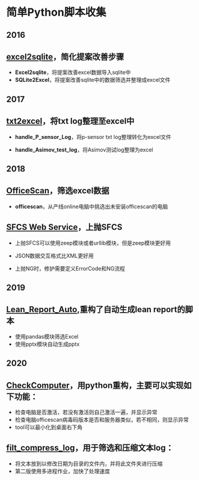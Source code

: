 简单Python脚本收集
===

2016
---

[excel2sqlite](https://github.com/Charles-Miao/Python-in-Action/tree/master/excel2sqlite)，简化提案改善步骤
---

- **Excel2sqlite**，将提案改善excel数据导入sqlite中
- **SQLite2Excel**，将提案改善sqlite中的数据筛选并整理成excel文件

2017
---

[txt2excel](https://github.com/Charles-Miao/Python-in-Action/tree/master/txt2excel)，将txt log整理至excel中
---

- **handle_P_sensor_Log**，将p-sensor txt log整理转化为excel文件

- **handle_Asimov_test_log**，将Asimov测试log整理为excel

2018
---

[OfficeScan](https://github.com/Charles-Miao/Python-in-Action/tree/master/OfficeScan)，筛选excel数据
---

- **officescan**，从产线online电脑中挑选出未安装officescan的电脑


[SFCS Web Service](https://github.com/Charles-Miao/Python-in-Action/tree/master/WistronSFCS)，上抛SFCS
---

- 上抛SFCS可以使用zeep模块或者urllib模块，但是zeep模块更好用

- JSON数据交互格式比XML更好用

- 上抛NG时，修护需要定义ErrorCode和NG流程

2019
---

[Lean_Report_Auto](https://github.com/Charles-Miao/Python-in-Action/tree/master/Lean_Report_Auto),重构了自动生成lean report的脚本
---

- 使用pandas模块筛选Excel
- 使用pptx模块自动生成pptx

2020
---

[CheckComputer](https://github.com/Charles-Miao/Python-in-Action/tree/master/CheckComputer)，用python重构，主要可以实现如下功能：
---

- 检查电脑是否激活，若没有激活则自己激活一遍，并显示异常
- 检查电脑officescan病毒码版本是否和服务器类似，若不相同，则显示异常
- tool可以最小化到桌面右下角

[filt_compress_log](https://github.com/Charles-Miao/Python-in-Action/tree/master/filt_compress_log)，用于筛选和压缩文本log：
---

- 将文本放到以修改日期为目录的文件内，并将此文件夹进行压缩
- 第二版使用多进程作业，加快了处理速度